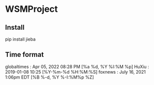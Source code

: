 # WSMProject

## Install
pip install jieba
## Time format
globaltimes : Apr 05, 2022 08:28 PM [%a %d, %Y %I:%M %p]
HuXiu : 2019-01-08 10:25 [%Y-%m-%d %H:%M:%S]
foxnews : July 16, 2021 1:06pm EDT [%B %-d, %Y %-I:%M%p %Z]
